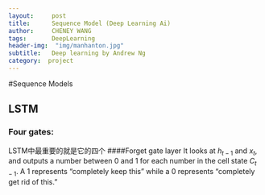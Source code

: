 ```yaml
---
layout:     post
title:      Sequence Model (Deep Learning Ai)
author:     CHENEY WANG
tags: 		DeepLearning
header-img:  "img/manhanton.jpg"
subtitle:  	Deep learning by Andrew Ng
category:  project
---
```

<!-- Start Writing Below in Markdown -->

#Sequence Models
<br >
## LSTM
### Four gates:
LSTM中最重要的就是它的四个
####Forget gate layer
 It looks at $h_{t-1}$ and $x_t$, and outputs a number between 0 and 1 for each number in the cell state $C_{t−1}$. A 1 represents “completely keep this” while a 0 represents “completely get rid of this.”
